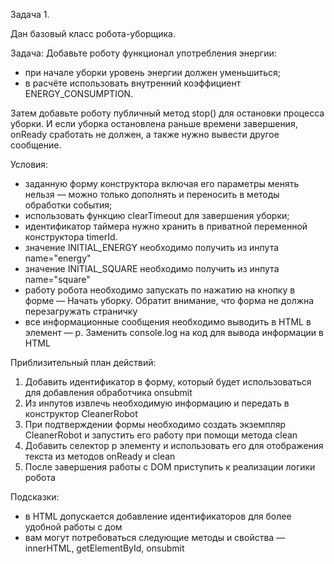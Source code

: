
 Задача 1.

 Дан базовый класс робота-уборщика.

 Задача:
 Добавьте роботу функционал употребления энергии:
 - при начале уборки уровень энергии должен уменьшиться;
 - в расчёте использовать внутренний коэффициент ENERGY_CONSUMPTION.
 
 Затем добавьте роботу публичный метод stop() для остановки процесса уборки. И если уборка остановлена раньше времени завершения, onReady сработать не должен, а также нужно вывести другое сообщение.
 
 Условия:
 - заданную форму конструктора включая его параметры менять нельзя — можно только дополнять и переносить в методы обработки события;
 - использовать функцию clearTimeout для завершения уборки;
 - идентификатор таймера нужно хранить в приватной переменной конструктора timerId.
 - значение INITIAL_ENERGY необходимо получить из инпута name="energy"
 - значение INITIAL_SQUARE необходимо получить из инпута name="square"
 - работу робота необходимо запускать по нажатию на кнопку в форме — Начать уборку. Обратит внимание, что форма не должна перезагружать страничку
 - все информационные сообщения необходимо выводить в HTML в элемент — p. Заменить console.log на код для вывода информации в HTML
 
 Приблизительный план действий:
 1. Добавить идентификатор в форму, который будет использоваться для добавления обработчика onsubmit
 2. Из инпутов извлечь необходимую информацию и передать в конструктор CleanerRobot
 3. При подтверждении формы необходимо создать экземпляр CleanerRobot и запустить его работу при помощи метода clean
 4. Добавить селектор p элементу и использовать его для отображения текста из методов onReady и clean
 5. После завершения работы с DOM приступить к реализации логики робота
 
 Подсказки:
 - в HTML допускается добавление идентификаторов для более удобной работы с дом
 - вам могут потребоваться следующие методы и свойства — innerHTML, getElementById, onsubmit
